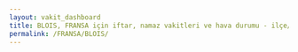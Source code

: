 ```yaml
---
layout: vakit_dashboard
title: BLOIS, FRANSA için iftar, namaz vakitleri ve hava durumu - ilçe/eyalet seç
permalink: /FRANSA/BLOIS/
---
```


<script type="text/javascript">
  var GLOBAL_COUNTRY = 'FRANSA';
  var GLOBAL_CITY = 'BLOIS';
  var GLOBAL_STATE = '';
  var lat = 72;
  var lon = 21;
</script>

